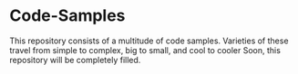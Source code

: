 # Code-Samples
This repository consists of a multitude of code samples. Varieties of these travel from simple to complex, big to small, and cool to cooler Soon, this repository will be completely filled.
